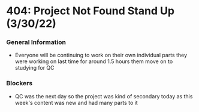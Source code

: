 # 404: Project Not Found Stand Up (3/30/22)

### General Information
 - Everyone will be continuing to work on their own individual parts they were working on last time for around 1.5 hours them move on to studying for QC

### Blockers
 - QC was the next day so the project was kind of secondary today as this week's content was new and had many parts to it